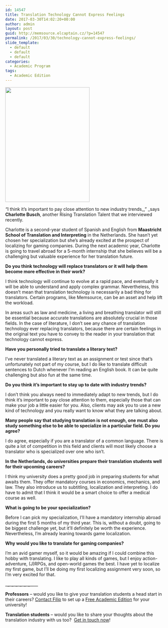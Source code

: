 ```yaml
---
id: 14547
title: Translation Technology Cannot Express Feelings
date: 2017-03-30T14:02:20+00:00
author: admin
layout: post
guid: http://memsource.elcaptain.cz/?p=14547
permalink: /2017/03/30/technology-cannot-express-feelings/
slide_template:
  - default
  - default
  - default
categories:
  - Academic Program
tags:
  - Academic Edition
---
```

[<img class="wp-image-14548 alignleft" src="http://www.memsource.com/wp-content/uploads/2017/03/Charlotte.jpg" width="268" height="364" data-id="7582" />](http://www.memsource.com/wp-content/uploads/2017/03/Charlotte.jpg)

_&#8220;_<span style="font-weight: 400;">I think it’s important to pay close attention to new industry trends</span>_<span style="font-weight: 400;">,</span>&#8221; _<span style="font-weight: 400;">says </span>**Charlotte Busch**<span style="font-weight: 400;">, another Rising Translation Talent that we interviewed recently.</span>

<span style="font-weight: 400;">Charlotte is a second-year student of Spanish and English from </span>**Maastricht School of Translation and Interpreting** <span style="font-weight: 400;">in the Netherlands. She hasn’t yet chosen her specialization but she’s already excited at the prospect of localizing for gaming companies. During the next academic year, Charlotte is going to travel abroad for a 5-month internship that she believes will be a challenging but valuable experience for her translation future.</span>

<!--more-->

**Do you think technology will replace translators or it will help them become more effective in their work?**

<span style="font-weight: 400;">I think technology will continue to evolve at a rapid pace, and eventually it will be able to understand and apply complex grammar. Nevertheless, this doesn’t mean that translation technology is necessarily a bad thing for translators. Certain programs, like Memsource, can be an asset and help lift the workload.</span>

<span style="font-weight: 400;">In areas such as law and medicine, a living and breathing translator will still be essential because accurate translations are absolutely crucial in those fields. In the case of literature, I don’t see any chance of translation technology ever replacing translators, because there are certain feelings in the original text you have to convey to the reader in your translation that technology cannot express.</span>

**Have you personally tried to translate a literary text?**

<span style="font-weight: 400;">I&#8217;ve never translated a literary text as an assignment or test since that&#8217;s unfortunately not part of my course, but I do like to translate difficult sentences to Dutch whenever I&#8217;m reading an English book. It can be quite challenging but also fun at the same time. </span>

**Do you think it’s important to stay up to date with industry trends?**

<span style="font-weight: 400;">I don’t think you always need to immediately adapt to new trends, but I do think it’s important to pay close attention to them, especially those that can make your job a little easier for you. Also, clients may ask you to use a new kind of technology and you really want to know what they are talking about.</span>

**Many people say that studying translation is not enough, one must also study something else to be able to specialize in a particular field. Do you agree?**

<span style="font-weight: 400;">I do agree, especially if you are a translator of a common language. There is quite a lot of competition in this field and clients will most likely choose a translator who is specialized over one who isn&#8217;t.</span>

**In the Netherlands, do universities prepare their translation students well for their upcoming careers?**

<span style="font-weight: 400;">I think my university does a pretty good job in preparing students for what awaits them. They offer mandatory courses in economics, mechanics, and law. They also introduce us to subtitling, localization and interpreting. I do have to admit that I think it would be a smart choice to offer a medical course as well.</span>

**What is going to be your specialization?**

<span style="font-weight: 400;">Before I can pick my specialization, I’ll have a mandatory internship abroad during the first 5 months of my third year. This is, without a doubt, going to be biggest challenge yet, but it’ll definitely be worth the experience. Nevertheless, I’m already leaning towards game localization.</span>

**Why would you like to translate for gaming companies?**

<span style="font-weight: 400;">I’m an avid gamer myself, so it would be amazing if I could combine this hobby with translating. I like to play all kinds of games, but I enjoy action-adventure, (J)RPGs, and open-world games the best. I have yet to localize my first game, but I’ll be doing my first localizing assignment very soon, so I’m very excited for that.</span>

\___\___\___\___\___\___\___\___\___\___\___\___\____

**Professors** &#8211; would you like to give your translation students a head start in their careers? [Contact Filip](mailto:filip.sanca@memsource.com) to set up a [Free Academic Edition](http://www.memsource.com/blog/2014/09/26/the-memsource-academic-edition/) for your university!

**Translation students** &#8211; would you like to share your thoughts about the translation industry with us too?  [Get in touch now](http://www.memsource.com/student-newsletter/)!